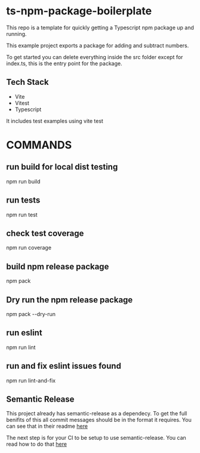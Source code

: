 # ts-npm-package-boilerplate
This repo is a template for quickly getting a Typescript npm package up and running.

This example project exports a package for adding and subtract numbers. 

To get started you can delete everything inside the src folder except for index.ts, this is the entry point for the package.

## Tech Stack

- Vite
- Vitest 
- Typescript

It includes test examples using vite test

# COMMANDS
## run build for local dist testing
npm run build

## run tests
npm run test

## check test coverage
npm run coverage

## build npm release package
npm pack

## Dry run the npm release package
npm pack --dry-run

## run eslint 
npm run lint

## run and fix eslint issues found
npm run lint-and-fix


## Semantic Release
This project already has semantic-release as a dependecy. To get the full benifits of this all commit messages should be in the format it requires. You can see that in their readme [here](https://github.com/semantic-release/semantic-release)

The next step is for your CI to be setup to use semantic-release. You can read how to do that [here](https://github.com/semantic-release/semantic-release/blob/HEAD/docs/usage/getting-started.md#getting-started)